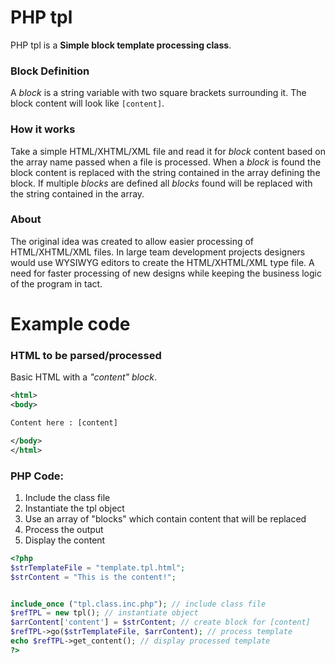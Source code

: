 # PHP tpl
PHP tpl is a **Simple block template processing class**.


### Block Definition
A *block* is a string variable with two square brackets surrounding it. The block content will look like `[content]`. 


### How it works
Take a simple HTML/XHTML/XML file and read it for *block* content based on the array name passed when a file is processed. When a *block* is found the block content is replaced with the string contained in the array defining the block. If multiple *blocks* are defined all *blocks* found will be replaced with the string contained in the array.


### About
The original idea was created to allow easier processing of HTML/XHTML/XML files. In large team development projects designers would use WYSIWYG editors to create the HTML/XHTML/XML type file. A need for faster processing of new designs while keeping the business logic of the program in tact.


# Example code

### HTML to be parsed/processed
Basic HTML with a *"content"* *block*.

```xml
<html>
<body>

Content here : [content]

</body>
</html>
```


### PHP Code:
1. Include the class file
2. Instantiate the tpl object
3. Use an array of "blocks" which contain content that will be replaced
4. Process the output
5. Display the content


```php
<?php
$strTemplateFile = "template.tpl.html";
$strContent = "This is the content!";


include_once ("tpl.class.inc.php"); // include class file
$refTPL = new tpl(); // instantiate object
$arrContent['content'] = $strContent; // create block for [content]
$refTPL->go($strTemplateFile, $arrContent); // process template
echo $refTPL->get_content(); // display processed template
?>
```
